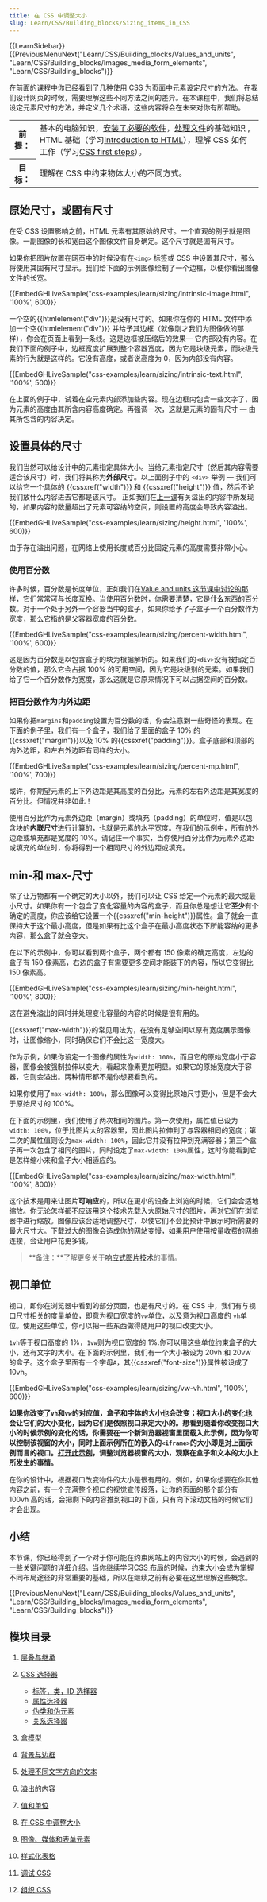 ```yaml
---
title: 在 CSS 中调整大小
slug: Learn/CSS/Building_blocks/Sizing_items_in_CSS
---
```

{{LearnSidebar}}{{PreviousMenuNext("Learn/CSS/Building_blocks/Values_and_units", "Learn/CSS/Building_blocks/Images_media_form_elements", "Learn/CSS/Building_blocks")}}

在前面的课程中你已经看到了几种使用 CSS 为页面中元素设定尺寸的方法。 在我们设计网页的时候，需要理解这些不同方法之间的差异。在本课程中，我们将总结设定元素尺寸的方法，并定义几个术语，这些内容将会在未来对你有所帮助。

<table class="learn-box standard-table">
  <tbody>
    <tr>
      <th scope="row">前提：</th>
      <td>
        基本的电脑知识，<a
          href="/zh-CN/Learn/Getting_started_with_the_web/Installing_basic_software"
          >安装了必要的软件</a
        >，<a
          href="/zh-CN/Learn/Getting_started_with_the_web/Dealing_with_files"
          >处理文件</a
        >的基础知识 , HTML 基础（学习<a
          href="/zh-CN/docs/Learn/HTML/Introduction_to_HTML"
          >Introduction to HTML</a
        >），理解 CSS 如何工作（学习<a href="/zh-CN/docs/Learn/CSS/First_steps"
          >CSS first steps</a
        >）。
      </td>
    </tr>
    <tr>
      <th scope="row">目标：</th>
      <td>理解在 CSS 中约束物体大小的不同方式。</td>
    </tr>
  </tbody>
</table>

## 原始尺寸，或固有尺寸

在受 CSS 设置影响之前，HTML 元素有其原始的尺寸。一个直观的例子就是图像。一副图像的长和宽由这个图像文件自身确定。这个尺寸就是固有尺寸。

如果你把图片放置在网页中的时候没有在`<img>` 标签或 CSS 中设置其尺寸，那么将使用其固有尺寸显示。我们给下面的示例图像绘制了一个边框，以便你看出图像文件的长宽。

{{EmbedGHLiveSample("css-examples/learn/sizing/intrinsic-image.html", '100%', 600)}}

一个空的{{htmlelement("div")}}是没有尺寸的。如果你在你的 HTML 文件中添加一个空{{htmlelement("div")}} 并给予其边框（就像刚才我们为图像做的那样），你会在页面上看到一条线。这是边框被压缩后的效果— 它内部没有内容。在我们下面的例子中，边框宽度扩展到整个容器宽度，因为它是块级元素，而块级元素的行为就是这样的。它没有高度，或者说高度为 0，因为内部没有内容。

{{EmbedGHLiveSample("css-examples/learn/sizing/intrinsic-text.html", '100%', 500)}}

在上面的例子中，试着在空元素内部添加些内容。现在边框内包含一些文字了，因为元素的高度由其所含内容高度确定。再强调一次，这就是元素的固有尺寸 — 由其所包含的内容决定。

## 设置具体的尺寸

我们当然可以给设计中的元素指定具体大小。当给元素指定尺寸（然后其内容需要适合该尺寸）时，我们将其称为**外部尺寸**。以上面例子中的 `<div>` 举例 — 我们可以给它一个具体的 {{cssxref("width")}} 和 {{cssxref("height")}} 值，然后不论我们放什么内容进去它都是该尺寸。 正如我们在[上一课](/zh-CN/docs/Learn/CSS/Building_blocks/Overflowing_content)有关溢出的内容中所发现的，如果内容的数量超出了元素可容纳的空间，则设置的高度会导致内容溢出。

{{EmbedGHLiveSample("css-examples/learn/sizing/height.html", '100%', 600)}}

由于存在溢出问题，在网络上使用长度或百分比固定元素的高度需要非常小心。

### 使用百分数

许多时候，百分数是长度单位，正如我们在[Value and units 这节课中讨论的那样](/zh-CN/docs/Learn/CSS/Building_blocks/Values_and_units#Percentages)，它们常常可与长度互换。当使用百分数时，你需要清楚，它是**什么**东西的百分数。对于一个处于另外一个容器当中的盒子，如果你给予了子盒子一个百分数作为宽度，那么它指的是父容器宽度的百分数。

{{EmbedGHLiveSample("css-examples/learn/sizing/percent-width.html", '100%', 600)}}

这是因为百分数是以包含盒子的块为根据解析的。如果我们的`<div>`没有被指定百分数的值，那么它会占据 100% 的可用空间，因为它是块级别的元素。如果我们给了它一个百分数作为宽度，那么这就是它原来情况下可以占据空间的百分数。

### 把百分数作为内外边距

如果你把`margins`和`padding`设置为百分数的话，你会注意到一些奇怪的表现。在下面的例子里，我们有一个盒子，我们给了里面的盒子 10% 的{{cssxref("margin")}}以及 10% 的{{cssxref("padding")}}。盒子底部和顶部的内外边距，和左右外边距有同样的大小。

{{EmbedGHLiveSample("css-examples/learn/sizing/percent-mp.html", '100%', 700)}}

或许，你期望元素的上下外边距是其高度的百分比，元素的左右外边距是其宽度的百分比。但情况并非如此！

使用百分比作为元素外边距（margin）或填充（padding）的单位时，值是以包含块的**内联尺寸**进行计算的，也就是元素的水平宽度。在我们的示例中，所有的外边距或填充都是宽度的 10%。请记住一个事实，当你使用百分比作为元素外边距或填充的单位时，你将得到一个相同尺寸的外边距或填充。

## min-和 max-尺寸

除了让万物都有一个确定的大小以外，我们可以让 CSS 给定一个元素的最大或最小尺寸。如果你有一个包含了变化容量的内容的盒子，而且你总是想让它**至少**有个确定的高度，你应该给它设置一个{{cssxref("min-height")}}属性。盒子就会一直保持大于这个最小高度，但是如果有比这个盒子在最小高度状态下所能容纳的更多内容，那么盒子就会变大。

在以下的示例中，你可以看到两个盒子，两个都有 150 像素的确定高度，左边的盒子有 150 像素高，右边的盒子有需要更多空间才能装下的内容，所以它变得比 150 像素高。

{{EmbedGHLiveSample("css-examples/learn/sizing/min-height.html", '100%', 800)}}

这在避免溢出的同时并处理变化容量的内容的时候是很有用的。

{{cssxref("max-width")}}的常见用法为，在没有足够空间以原有宽度展示图像时，让图像缩小，同时确保它们不会比这一宽度大。

作为示例，如果你设定一个图像的属性为`width: 100%`，而且它的原始宽度小于容器，图像会被强制拉伸以变大，看起来像素更加明显。如果它的原始宽度大于容器，它则会溢出。两种情形都不是你想要看到的。

如果你使用了`max-width: 100%`，那么图像可以变得比原始尺寸更小，但是不会大于原始尺寸的 100%。

在下面的示例里，我们使用了两次相同的图片。第一次使用，属性值已设为`width: 100%`，位于比图片大的容器里，因此图片拉伸到了与容器相同的宽度；第二次的属性值则设为`max-width: 100%`，因此它并没有拉伸到充满容器；第三个盒子再一次包含了相同的图片，同时设定了`max-width: 100%`属性，这时你能看到它是怎样缩小来和盒子大小相适应的。

{{EmbedGHLiveSample("css-examples/learn/sizing/max-width.html", '100%', 800)}}

这个技术是用来让图片**可响应**的，所以在更小的设备上浏览的时候，它们会合适地缩放。你无论怎样都不应该用这个技术先载入大原始尺寸的图片，再对它们在浏览器中进行缩放。图像应该合适地调整尺寸，以使它们不会比预计中展示时所需要的最大尺寸大。下载过大的图像会造成你的网站变慢，如果用户使用按量收费的网络连接，会让用户花更多钱。

> **备注：**了解更多关于[响应式图片技术](/zh-CN/docs/Learn/HTML/Multimedia_and_embedding/Responsive_images)的事情。

## 视口单位

视口，即你在浏览器中看到的部分页面，也是有尺寸的。在 CSS 中，我们有与视口尺寸相关的度量单位，即意为视口宽度的`vw`单位，以及意为视口高度的 `vh`单位。使用这些单位，你可以把一些东西做得随用户的视口改变大小。

`1vh`等于视口高度的 1%，`1vw`则为视口宽度的 1%.你可以用这些单位约束盒子的大小，还有文字的大小。在下面的示例里，我们有一个大小被设为 20vh 和 20vw 的盒子。这个盒子里面有一个字母`A`，其{{cssxref("font-size")}}属性被设成了 10vh。

{{EmbedGHLiveSample("css-examples/learn/sizing/vw-vh.html", '100%', 600)}}

**如果你改变了`vh`和`vw`的对应值，盒子和字体的大小也会改变；视口大小的变化也会让它们的大小变化，因为它们是依照视口来定大小的。想看到随着你改变视口大小的时候示例的变化的话，你需要在一个新浏览器视窗里面载入此示例，因为你可以控制该视窗的大小，同时上面示例所在的嵌入的`<iframe>`的大小即是对上面示例而言的视口。[打开此示例](https://mdn.github.io/css-examples/learn/sizing/vw-vh.html)，调整浏览器视窗的大小，观察在盒子和文本的大小上所发生的事情。**

在你的设计中，根据视口改变物件的大小是很有用的。例如，如果你想要在你其他内容之前，有一个充满整个视口的视觉宣传段落，让你的页面的那个部分有 100vh 高的话，会把剩下的内容推到视口的下面，只有向下滚动文档的时候它们才会出现。

## 小结

本节课，你已经得到了一个对于你可能在约束网站上的内容大小的时候，会遇到的一些关键问题的详细介绍。当你继续学习[CSS 布局](/zh-CN/docs/Learn/CSS/CSS_layout)的时候，约束大小会成为掌握不同布局途径的非常重要的基础，所以在继续之前有必要在这里理解这些概念。

{{PreviousMenuNext("Learn/CSS/Building_blocks/Values_and_units", "Learn/CSS/Building_blocks/Images_media_form_elements", "Learn/CSS/Building_blocks")}}

## 模块目录

1. [层叠与继承](/zh-CN/docs/Learn/CSS/Building_blocks/Cascade_and_inheritance)
2. [CSS 选择器](/zh-CN/docs/Learn/CSS/Building_blocks/Selectors)

    - [标签，类，ID 选择器](/zh-CN/docs/Learn/CSS/Building_blocks/Selectors/Type_Class_and_ID_Selectors)
    - [属性选择器](/zh-CN/docs/Learn/CSS/Building_blocks/Selectors/Attribute_selectors)
    - [伪类和伪元素](/zh-CN/docs/Learn/CSS/Building_blocks/Selectors/Pseudo-classes_and_pseudo-elements)
    - [关系选择器](/zh-CN/docs/Learn/CSS/Building_blocks/Selectors/Combinators)

3. [盒模型](/zh-CN/docs/Learn/CSS/Building_blocks/The_box_model)
4. [背景与边框](/zh-CN/docs/Learn/CSS/Building_blocks/Backgrounds_and_borders)
5. [处理不同文字方向的文本](/zh-CN/docs/Learn/CSS/Building_blocks/Handling_different_text_directions)
6. [溢出的内容](/zh-CN/docs/Learn/CSS/Building_blocks/Overflowing_content)
7. [值和单位](/zh-CN/docs/Learn/CSS/Building_blocks/Values_and_units)
8. [在 CSS 中调整大小](/zh-CN/docs/Learn/CSS/Building_blocks/Sizing_items_in_CSS)
9. [图像、媒体和表单元素](/zh-CN/docs/Learn/CSS/Building_blocks/Images_media_form_elements)
10. [样式化表格](/zh-CN/docs/Learn/CSS/Building_blocks/Styling_tables)
11. [调试 CSS](/zh-CN/docs/Learn/CSS/Building_blocks/Debugging_CSS)
12. [组织 CSS](/zh-CN/docs/Learn/CSS/Building_blocks/Organizing)
